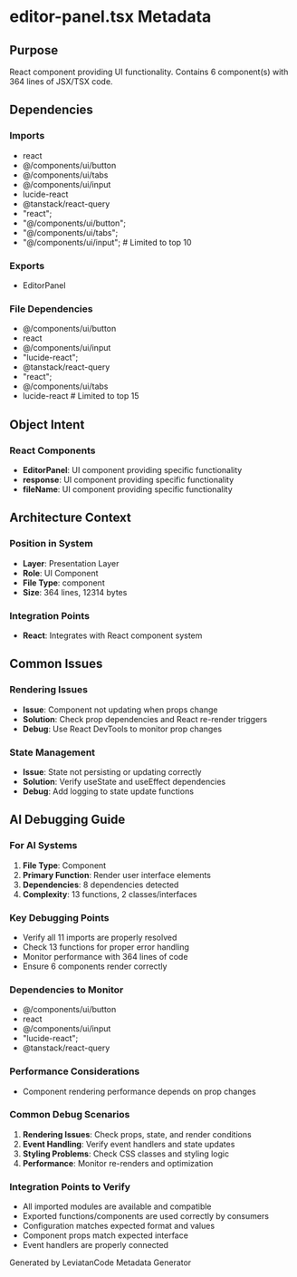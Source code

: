 # editor-panel.tsx Metadata

## Purpose
React component providing UI functionality. Contains 6 component(s) with 364 lines of JSX/TSX code.

## Dependencies

### Imports
- react
- @/components/ui/button
- @/components/ui/tabs
- @/components/ui/input
- lucide-react
- @tanstack/react-query
- "react";
- "@/components/ui/button";
- "@/components/ui/tabs";
- "@/components/ui/input";  # Limited to top 10

### Exports
- EditorPanel

### File Dependencies
- @/components/ui/button
- react
- @/components/ui/input
- "lucide-react";
- @tanstack/react-query
- "react";
- @/components/ui/tabs
- lucide-react  # Limited to top 15

## Object Intent

### React Components
- **EditorPanel**: UI component providing specific functionality
- **response**: UI component providing specific functionality
- **fileName**: UI component providing specific functionality


## Architecture Context

### Position in System
- **Layer**: Presentation Layer
- **Role**: UI Component
- **File Type**: component
- **Size**: 364 lines, 12314 bytes

### Integration Points
- **React**: Integrates with React component system

## Common Issues

### Rendering Issues
- **Issue**: Component not updating when props change
- **Solution**: Check prop dependencies and React re-render triggers
- **Debug**: Use React DevTools to monitor prop changes

### State Management
- **Issue**: State not persisting or updating correctly
- **Solution**: Verify useState and useEffect dependencies
- **Debug**: Add logging to state update functions

## AI Debugging Guide

### For AI Systems
1. **File Type**: Component
2. **Primary Function**: Render user interface elements
3. **Dependencies**: 8 dependencies detected
4. **Complexity**: 13 functions, 2 classes/interfaces

### Key Debugging Points
- Verify all 11 imports are properly resolved
- Check 13 functions for proper error handling
- Monitor performance with 364 lines of code
- Ensure 6 components render correctly

### Dependencies to Monitor
- @/components/ui/button
- react
- @/components/ui/input
- "lucide-react";
- @tanstack/react-query

### Performance Considerations
- Component rendering performance depends on prop changes

### Common Debug Scenarios
1. **Rendering Issues**: Check props, state, and render conditions
2. **Event Handling**: Verify event handlers and state updates
3. **Styling Problems**: Check CSS classes and styling logic
4. **Performance**: Monitor re-renders and optimization

### Integration Points to Verify
- All imported modules are available and compatible
- Exported functions/components are used correctly by consumers
- Configuration matches expected format and values
- Component props match expected interface
- Event handlers are properly connected

Generated by LeviatanCode Metadata Generator
